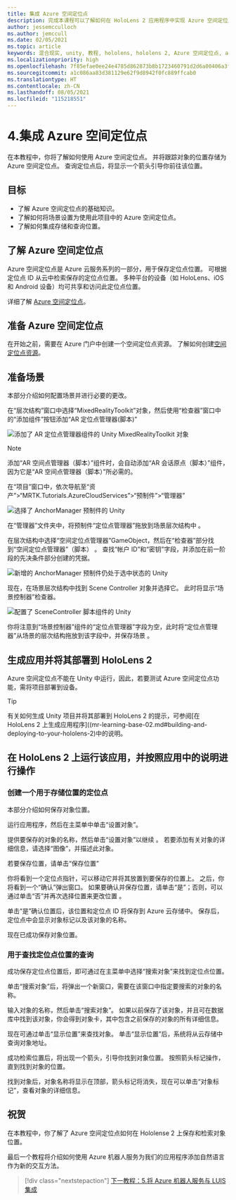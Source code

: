 ```yaml
---
title: 集成 Azure 空间定位点
description: 完成本课程可以了解如何在 HoloLens 2 应用程序中实现 Azure 空间定位点。
author: jessemcculloch
ms.author: jemccull
ms.date: 02/05/2021
ms.topic: article
keywords: 混合现实, unity, 教程, hololens, hololens 2, Azure 空间定位点, azure 云服务, azure 自定义视觉, Windows 10
ms.localizationpriority: high
ms.openlocfilehash: 7f85efae0ee24e4785d862873b8b1723460791d2d6a00406a3fd81f465c6faa7
ms.sourcegitcommit: a1c086aa83d381129e62f9d8942f0fc889ffcab0
ms.translationtype: HT
ms.contentlocale: zh-CN
ms.lasthandoff: 08/05/2021
ms.locfileid: "115218551"
---
```

# <a name="4-integrating-azure-spatial-anchors"></a>4.集成 Azure 空间定位点

在本教程中，你将了解如何使用 Azure 空间定位点。 并将跟踪对象的位置存储为 Azure 空间定位点。 查询定位点后，将显示一个箭头引导你前往该位置。

## <a name="objectives"></a>目标

* 了解 Azure 空间定位点的基础知识。
* 了解如何将场景设置为使用此项目中的 Azure 空间定位点。
* 了解如何集成存储和查询位置。

## <a name="understanding-azure-spatial-anchors"></a>了解 Azure 空间定位点

 Azure 空间定位点是 Azure 云服务系列的一部分，用于保存定位点位置。 可根据定位点 ID 从云中检索保存的定位点位置。 多种平台的设备（如 HoloLens、iOS 和 Android 设备）均可共享和访问此定位点位置。

详细了解 [Azure 空间定位点](/azure/spatial-anchors/overview)。

## <a name="preparing-azure-spatial-anchors"></a>准备 Azure 空间定位点

在开始之前，需要在 Azure 门户中创建一个空间定位点资源。
了解如何创建[空间定位点资源](/azure/spatial-anchors/quickstarts/get-started-hololens#create-a-spatial-anchors-resource)。

## <a name="preparing-the-scene"></a>准备场景

本部分介绍如何配置场景并进行必要的更改。

在“层次结构”窗口中选择“MixedRealityToolkit”对象，然后使用“检查器”窗口中的“添加组件”按钮添加“AR 定位点管理器(脚本)”  

![添加了 AR 定位点管理器组件的 Unity MixedRealityToolkit 对象 ](images/mr-learning-azure/tutorial4-section1-step1-1.png)

> [!NOTE]
> 添加“AR 空间点管理器（脚本）”组件时，会自动添加“AR 会话原点（脚本）”组件，因为它是“AR 空间点管理器（脚本）”所必需的。

在“项目”窗口中，依次导航至“资产”>“MRTK.Tutorials.AzureCloudServices”>“预制件”>“管理器”

![选择了 AnchorManager 预制件的 Unity](images/mr-learning-azure/tutorial4-section1-step1-2.png)

在“管理器”文件夹中，将预制件“定位点管理器”拖放到场景层次结构中 。

在层次结构中选择“空间定位点管理器”GameObject，然后在“检查器”部分找到“空间定位点管理器”（脚本） 。 查找“帐户 ID”和“密钥”字段，并添加在前一阶段的先决条件部分创建的凭据。

![新增的 AnchorManager 预制件仍处于选中状态的 Unity](images/mr-learning-azure/tutorial4-section1-step2-1.png)

现在，在场景层次结构中找到 Scene Controller 对象并选择它。 此时将显示“场景控制器”检查器。

![配置了 SceneController 脚本组件的 Unity](images/mr-learning-azure/tutorial4-section1-step3-1.png)

你将注意到“场景控制器”组件的“定位点管理器”字段为空，此时将“定位点管理器”从场景的层次结构拖放到该字段中，并保存场景  。

## <a name="build-and-deploy-the-app-to-your-hololens-2"></a>生成应用并将其部署到 HoloLens 2

Azure 空间定位点不能在 Unity 中运行，因此，若要测试 Azure 空间定位点功能，需将项目部署到设备。

> [!TIP]
> 有关如何生成 Unity 项目并将其部署到 HoloLens 2 的提示，可参阅[在 HoloLens 2 上生成应用程序]((mr-learning-base-02.md#building-and-deploying-to-your-hololens-2)中的说明。

## <a name="run-the-app-on-your-hololens-2-and-follow-the-in-app-instructions"></a>在 HoloLens 2 上运行该应用，并按照应用中的说明进行操作

### <a name="create-an-anchor-to-store-a-location"></a>创建一个用于存储位置的定位点

本部分介绍如何保存对象位置。

运行应用程序，然后在主菜单中单击“设置对象”。

提供要保存的对象的名称，然后单击“设置对象”以继续 。 若要添加有关对象的详细信息，请选择“图像”，并描述此对象。

若要保存位置，请单击“保存位置”

你将看到一个定位点指针，可以移动它并将其放置到要保存的位置上。 之后，你将看到一个“确认”弹出窗口。 如果要确认并保存位置，请单击“是”；否则，可以通过单击“否”并再次选择位置来更改位置 。

单击“是”确认位置后，该位置和定位点 ID 将保存到 Azure 云存储中。 保存后，定位点中会显示对象标记以及该对象的名称。

现在已成功保存对象位置。

### <a name="query-for-finding-an-anchor-location"></a>用于查找定位点位置的查询

成功保存定位点位置后，即可通过在主菜单中选择“搜索对象”来找到定位点位置。

单击“搜索对象”后，将弹出一个新窗口，需要在该窗口中指定要搜索的对象的名称。

输入对象的名称，然后单击“搜索对象”。 如果以前保存了该对象，并且可在数据库中找到该对象，你会得到对象卡，其中包含之前保存的对象的所有详细信息。

现在可通过单击“显示位置”来查找对象。 单击“显示位置”后，系统将从云存储中查询对象地址。

成功检索位置后，将出现一个箭头，引导你找到对象位置。 按照箭头标记操作，直到找到对象的位置。

找到对象后，对象名称将显示在顶部，箭头标记将消失，现在可以单击“对象标记”，查看对象的详细信息。

## <a name="congratulations"></a>祝贺

在本教程中，你了解了 Azure 空间定位点如何在 Hololense 2 上保存和检索对象位置。

最后一个教程将介绍如何使用 Azure 机器人服务为我们的应用程序添加自然语言作为新的交互方法。

> [!div class="nextstepaction"]
> [下一教程：5.将 Azure 机器人服务与 LUIS 集成](mr-learning-azure-05.md)
